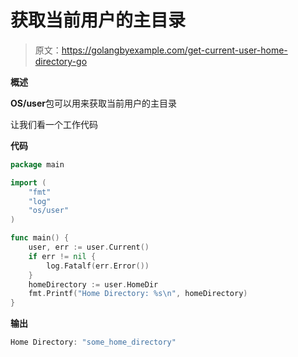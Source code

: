 # 获取当前用户的主目录

> 原文：<https://golangbyexample.com/get-current-user-home-directory-go>

**概述**

**OS/user**包可以用来获取当前用户的主目录

让我们看一个工作代码

**代码**

```go
package main

import (
    "fmt"
    "log"
    "os/user"
)

func main() {
    user, err := user.Current()
    if err != nil {
        log.Fatalf(err.Error())
    }
    homeDirectory := user.HomeDir
    fmt.Printf("Home Directory: %s\n", homeDirectory)
}
```

**输出**

```go
Home Directory: "some_home_directory"
```
